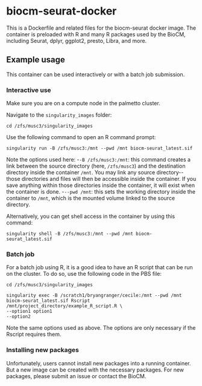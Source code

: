 # biocm-seurat-docker

This is a Dockerfile and related files for the biocm-seurat docker image. The container is preloaded with R and many R packages used by the BioCM, including Seurat, dplyr, ggplot2, presto, Libra, and more.

## Example usage

This container can be used interactively or with a batch job submission. 

### Interactive use

Make sure you are on a compute node in the palmetto cluster.

Navigate to the `singularity_images` folder:
```
cd /zfs/musc3/singularity_images
```

Use the following command to open an R command prompt:

```
singularity run -B /zfs/musc3:/mnt --pwd /mnt biocm-seurat_latest.sif
```
Note the options used here:
-`-B /zfs/musc3:/mnt`: this command creates a link between the source directory (here, `/zfs/musc3`) and the destination directory inside the container `/mnt`. You may link any source directory--those directories and files will then be accessible inside the container. If you save anything within those directories inside the container, it will exist when the container is done. 
-`--pwd /mnt`: this sets the working directory inside the container to `/mnt`, which is the mounted volume linked to the source directory.

Alternatively, you can get shell access in the container by using this command:
```
singularity shell -B /zfs/musc3:/mnt --pwd /mnt biocm-seurat_latest.sif
```

### Batch job
For a batch job using R, it is a good idea to have an R script that can be run on the cluster. To do so, use the following code in the PBS file:
```
cd /zfs/musc3/singularity_images

singularity exec -B /scratch1/bryangranger/cecile:/mnt --pwd /mnt biocm-seurat_latest.sif Rscript /mnt/project_directory/example_R_script.R \
--option1 option1
--option2
```

Note the same options used as above. The options are only necessary if the Rscript requires them.

### Installing new packages

Unfortunately, users cannot install new packages into a running container. But a new image can be created with the necessary packages. For new packages, please submit an issue or contact the BioCM.

